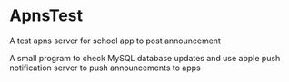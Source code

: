 # ApnsTest
A test apns server for school app to post announcement

A small program to check MySQL database updates and use apple push notification server to push announcements to apps 
